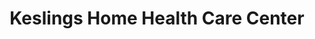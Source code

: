 ---
title: "Keslings Home Health Care Center"
url: /logansport/keslings-home-health-care-center/
shop: medical supply
---
